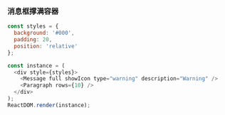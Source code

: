 ### 消息框撑满容器

<!--start-code-->

```js
const styles = {
  background: '#000',
  padding: 20,
  position: 'relative'
};

const instance = (
  <div style={styles}>
    <Message full showIcon type="warning" description="Warning" />
    <Paragraph rows={10} />
  </div>
);
ReactDOM.render(instance);
```

<!--end-code-->
